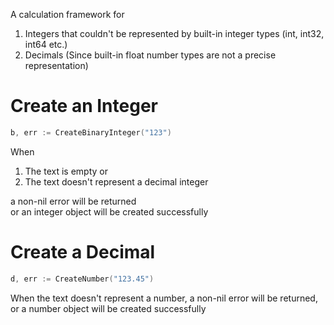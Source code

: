 A calculation framework for
1. Integers that couldn't be represented by built-in integer types (int, int32, int64 etc.)
2. Decimals (Since built-in float number types are not a precise representation)

# Create an Integer
```go
b, err := CreateBinaryInteger("123")
```
When
1. The text is empty or
2. The text doesn't represent a decimal integer
<div>a non-nil error will be returned</div>
or an integer object will be created successfully

# Create a Decimal
```go
d, err := CreateNumber("123.45")
```
When the text doesn't represent a number, a non-nil error will be returned,
or a number object will be created successfully
